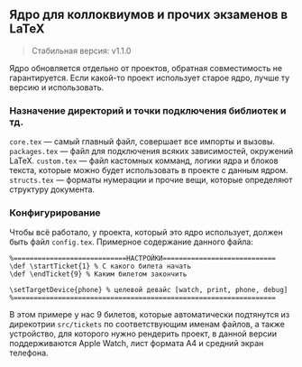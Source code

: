 ## Ядро для коллоквиумов и прочих экзаменов в LaTeX
> Стабильная версия: v1.1.0

Ядро обновляется отдельно от проектов, обратная совместимость не гарантируется. Если какой-то проект использует старое ядро, лучше ту версию и использовать.

### Назначение директорий и точки подключения библиотек и тд.
`core.tex` — самый главный файл, совершает все импорты и вызовы.
`packages.tex` — файл для подключения всяких зависимостей, окружений LaTeX.
`custom.tex` — файл кастомных комманд, логики ядра и блоков текста, которые можно будет использовать в проекте с данным ядром.
`structs.tex` — форматы нумерации и прочие вещи, которые определяют структуру документа.

### Конфигурирование
Чтобы всё работало, у проекта, который это ядро использует, должен быть файл `config.tex`. Примерное содержание данного файла:
```
%============================НАСТРОЙКИ============================
\def \startTicket{1} % С какого билета начать
\def \endTicket{9} % Каким билетом закончить

\setTargetDevice{phone} % целевой девайс [watch, print, phone, debug]
%=================================================================
```
В этом примере у нас 9 билетов, которые автоматически подтянутся из дирекотрии `src/tickets` по соответствующим именам файлов, а также устройство, для которого нужно рендерить проект, в данной версии поддерживаются Apple Watch, лист формата А4 и средний экран телефона.
